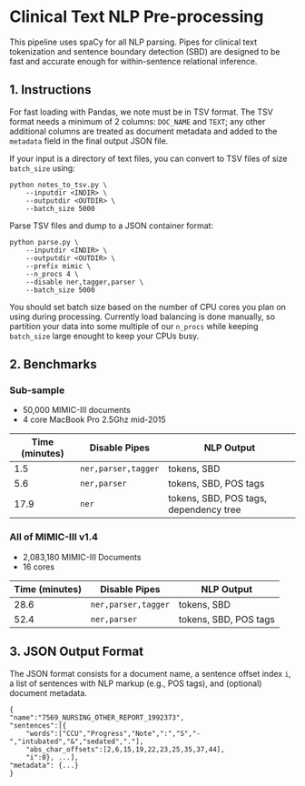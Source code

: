 # Clinical Text NLP Pre-processing
This pipeline uses spaCy for all NLP parsing. Pipes for clinical text
tokenization and sentence boundary detection (SBD) are designed to be fast and
accurate enough for within-sentence relational inference.

## 1. Instructions
For fast loading with Pandas, we note must be in TSV format. The TSV format
needs a minimum of 2 columns: `DOC_NAME` and `TEXT`; any other additional columns are treated as document metadata and added to the `metadata` field in the final output JSON file.

If your input is a directory of text files, you can convert to TSV files
of size `batch_size` using:

	python notes_to_tsv.py \
		--inputdir <INDIR> \
		--outputdir <OUTDIR> \
		--batch_size 5000

Parse TSV files and dump to a JSON container format:

	python parse.py \
		--inputdir <INDIR> \
		--outputdir <OUTDIR> \
		--prefix mimic \
		--n_procs 4 \
		--disable ner,tagger,parser \
		--batch_size 5000
		
You should set batch size based on the number of CPU cores you plan on using during processing. Currently load balancing is done manually, so partition your data into some multiple of our `n_procs` while keeping `batch_size` large enought to keep your CPUs busy.

## 2. Benchmarks

### Sub-sample
- 50,000 MIMIC-III documents
- 4 core MacBook Pro 2.5Ghz mid-2015

| Time (minutes) | Disable Pipes | NLP Output |
|---------------|----------------|------------|
| 1.5 | `ner,parser,tagger` | tokens, SBD|
| 5.6 | `ner,parser` | tokens, SBD, POS tags|
| 17.9 | `ner` | tokens, SBD, POS tags, dependency tree |


### All of MIMIC-III v1.4
- 2,083,180 MIMIC-III Documents
- 16 cores

| Time (minutes) | Disable Pipes | NLP Output |
|---------------|----------------|------------|
| 28.6 | `ner,parser,tagger` | tokens, SBD|
| 52.4 | `ner,parser` | tokens, SBD, POS tags|



## 3. JSON Output Format
The JSON format consists for a document name, a sentence offset index `i`, a list of sentences with NLP markup (e.g., POS tags), and (optional) document metadata.

```
{
"name":"7569_NURSING_OTHER_REPORT_1992373",
"sentences":[{
	"words":["CCU","Progress","Note",":","S","-","intubated","&","sedated","."],
	"abs_char_offsets":[2,6,15,19,22,23,25,35,37,44],
	"i":0}, ...],
"metadata": {...}
}
```